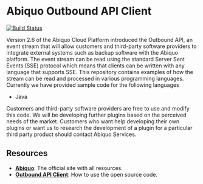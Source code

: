 Abiquo Outbound API Client 
==========================

[![Build Status](https://secure.travis-ci.org/abiquo/abiquo-api-outbound-java-client.png?branch=master)](http://travis-ci.org/#!/abiquo/abiquo-api-outbound-java-client/branch_summary)

Version 2.6 of the Abiquo Cloud Platform introduced the Outbound API, an event stream that will allow customers and third-party software providers to integrate external systems such as backup software with the Abiquo platform. The event stream can be read using the standard Server Sent Events (SSE) protocol which means that clients can be written with any language that supports SSE. This repository contains examples of how the stream can be read and processed in various programming languages. Currently we have provided sample code for the following languages
   *	Java

Customers and third-party software providers are free to use and modify this code.
We will be developing further plugins based on the perceived needs of the market. Customers who want help developing their own plugins or want us to research the development of a plugin for a particular third party product should contact Abiquo Services.

Resources
---------

* **[Abiquo](http://www.abiquo.com)**: The official site with all resources.
* **[Outbound API Client](http://wiki.abiquo.com/display/ABI26/Abiquo+Outbound+API+Client)**: How to use the open source code.
